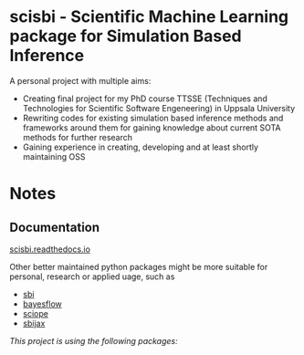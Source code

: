 # scisbi - Scientific Machine Learning package for Simulation Based Inference

A personal project with multiple aims:

- Creating final project for my PhD course TTSSE (Techniques and Technologies for Scientific Software Engeneering) in Uppsala University
- Rewriting codes for existing simulation based inference methods and frameworks around them for gaining knowledge about current SOTA methods for further research
- Gaining experience in creating, developing and at least shortly maintaining OSS


# Notes

## Documentation

[scisbi.readthedocs.io](https://scisbi.readthedocs.io)

Other better maintained python packages might be more suitable for personal, research or applied uage, such as

- [sbi](https://github.com/sbi-dev/sbi)
- [bayesflow](https://github.com/bayesflow-org/bayesflow)
- [sciope](https://github.com/StochSS/sciope)
- [sbijax](https://github.com/dirmeier/sbijax)

*This project is using the following packages:*
